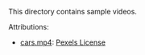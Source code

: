 This directory contains sample videos.

Attributions:

* [cars.mp4](https://www.pexels.com/video/cars-on-highway-854671/): [Pexels License](https://www.pexels.com/terms-of-service/)
